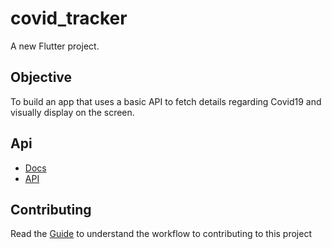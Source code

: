 # covid_tracker

A new Flutter project.

## Objective

To build an app that uses a basic API to fetch details regarding Covid19 and visually display on the screen.

## Api

- [Docs](https://disease.sh/docs/)
- [API](https://disease.sh/v2/all)

## Contributing

Read the [Guide](https://github.com/bellatrixdatacommunity/Covid19-Tracker-App/blob/master/CONTRIBUTING.md) to understand the workflow to contributing to this project
